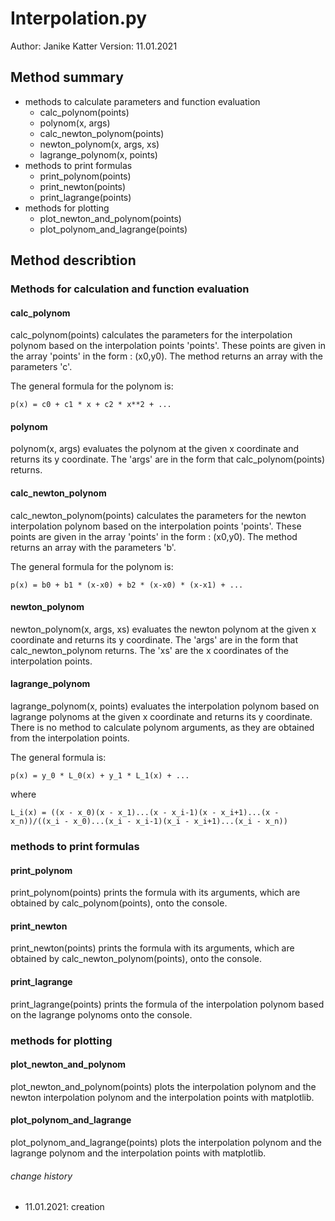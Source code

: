 # Interpolation.py
Author: Janike Katter
Version: 11.01.2021

## Method summary
* methods to calculate parameters and function evaluation
  * calc_polynom(points)
  * polynom(x, args)
  * calc_newton_polynom(points)
  * newton_polynom(x, args, xs)
  * lagrange_polynom(x, points)
* methods to print formulas
  * print_polynom(points)
  * print_newton(points)
  * print_lagrange(points)
* methods for plotting
  * plot_newton_and_polynom(points)
  * plot_polynom_and_lagrange(points)
  
## Method describtion
### Methods for calculation and function evaluation
#### calc_polynom
calc_polynom(points) calculates the parameters for the interpolation polynom based on the interpolation points 'points'. These points are given in the array 'points' in the form : (x0,y0). The method returns an array with the parameters 'c'.

The general formula for the polynom is:

`p(x) = c0 + c1 * x + c2 * x**2 + ... `

#### polynom
polynom(x, args) evaluates the polynom at the given x coordinate and returns its y coordinate. The 'args' are in the form that calc_polynom(points) returns.

#### calc_newton_polynom
calc_newton_polynom(points) calculates the parameters for the newton interpolation polynom based on the interpolation points 'points'. These points are given in the array 'points' in the form : (x0,y0). The method returns an array with the parameters 'b'.

The general formula for the polynom is:

`p(x) = b0 + b1 * (x-x0) + b2 * (x-x0) * (x-x1) + ... `

#### newton_polynom
newton_polynom(x, args, xs) evaluates the newton polynom at the given x coordinate and returns its y coordinate. The 'args' are in the form that calc_newton_polynom returns. The 'xs' are the x coordinates of the interpolation points.

#### lagrange_polynom
lagrange_polynom(x, points) evaluates the interpolation polynom based on lagrange polynoms at the given x coordinate and returns its y coordinate. There is no method to calculate polynom arguments, as they are obtained from the interpolation points.

The general formula is:

`p(x) = y_0 * L_0(x) + y_1 * L_1(x) + ...`

where

`L_i(x) = ((x - x_0)(x - x_1)...(x - x_i-1)(x - x_i+1)...(x - x_n))/((x_i - x_0)...(x_i - x_i-1)(x_i - x_i+1)...(x_i - x_n))`

### methods to print formulas
#### print_polynom
print_polynom(points) prints the formula with its arguments, which are obtained by calc_polynom(points), onto the console.

#### print_newton
print_newton(points) prints the formula with its arguments, which are obtained by calc_newton_polynom(points), onto the console.

#### print_lagrange
print_lagrange(points) prints the formula of the interpolation polynom based on the lagrange polynoms onto the console.

### methods for plotting
#### plot_newton_and_polynom
plot_newton_and_polynom(points) plots the interpolation polynom and the newton interpolation polynom and the interpolation points with matplotlib.

#### plot_polynom_and_lagrange
plot_polynom_and_lagrange(points) plots the interpolation polynom and the lagrange polynom and the interpolation points with matplotlib.




###### change history
* 11.01.2021: creation